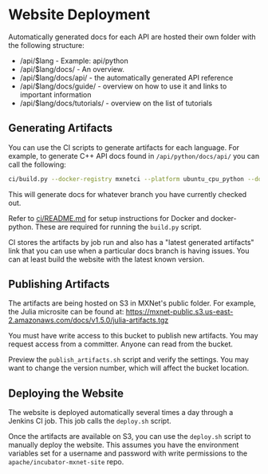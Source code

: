 # Website Deployment

Automatically generated docs for each API are hosted their own folder with the following structure:
* /api/$lang - Example: api/python
* /api/$lang/docs/ - An overview.
* /api/$lang/docs/api/ - the automatically generated API reference
* /api/$lang/docs/guide/ - overview on how to use it and links to important information
* /api/$lang/docs/tutorials/ - overview on the list of tutorials


## Generating Artifacts

You can use the CI scripts to generate artifacts for each language. For example, to generate C++ API docs found in `/api/python/docs/api/` you can call the following:

```bash
ci/build.py --docker-registry mxnetci --platform ubuntu_cpu_python --docker-build-retries 3 --shm-size 500m /work/runtime_functions.sh build_python_docs
```

This will generate docs for whatever branch you have currently checked out.

Refer to [ci/README.md](https://github.com/apache/incubator-mxnet/blob/master/ci/README.md) for setup instructions for Docker and docker-python. These are required for running the `build.py` script.

CI stores the artifacts by job run and also has a "latest generated artifacts" link that you can use when a particular docs branch is having issues. You can at least build the website with the latest known version.


## Publishing Artifacts

The artifacts are being hosted on S3 in MXNet's public folder. For example, the Julia microsite can be found at: https://mxnet-public.s3.us-east-2.amazonaws.com/docs/v1.5.0/julia-artifacts.tgz

You must have write access to this bucket to publish new artifacts. You may request access from a committer. Anyone can read from the bucket.

Preview the `publish_artifacts.sh` script and verify the settings. You may want to change the version number, which will affect the bucket location.


## Deploying the Website

The website is deployed automatically several times a day through a Jenkins CI job. This job calls the `deploy.sh` script.

Once the artifacts are available on S3, you can use the `deploy.sh` script to manually deploy the website. This assumes you have the environment variables set for a username and password with write permissions to the `apache/incubator-mxnet-site` repo.
